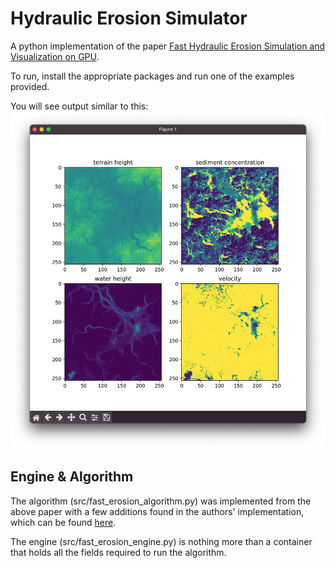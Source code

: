 # Hydraulic Erosion Simulator

A python implementation of the paper [Fast Hydraulic Erosion Simulation and Visualization on
GPU](https://hal.inria.fr/inria-00402079/document).

To run, install the appropriate packages and run one of the examples provided.

You will see output similar to this:
![This was generated using example 4](./screenshot.png "Example")

## Engine & Algorithm
The algorithm (src/fast_erosion_algorithm.py) was implemented from the above paper with a few additions
found in the authors' implementation, which can be found 
[here](https://github.com/Huw-man/Interactive-Erosion-Simulator-on-GPU).

The engine (src/fast_erosion_engine.py) is nothing more than a container that holds all the fields required
to run the algorithm.
